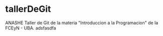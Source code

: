 # tallerDeGit
ANASHE
Taller de Git de la materia "Introduccion a la Programacion" de la FCEyN - UBA.
adsfasdfa
